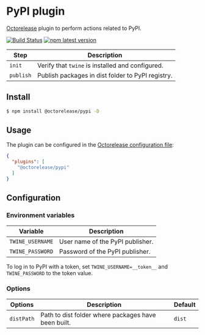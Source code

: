 # PyPI plugin

[Octorelease](https://github.com/octorelease/octorelease) plugin to perform actions related to PyPI.

[![Build Status](https://github.com/octorelease/octorelease/workflows/Test/badge.svg)](https://github.com/octorelease/octorelease/actions?query=workflow%3ATest+branch%3Amaster)
[![npm latest version](https://img.shields.io/npm/v/@octorelease/pypi/latest.svg)](https://www.npmjs.com/package/@octorelease/pypi)
<!-- [![npm next version](https://img.shields.io/npm/v/@octorelease/pypi/next.svg)](https://www.npmjs.com/package/@octorelease/pypi) -->

| Step | Description |
|------|-------------|
| `init` | Verify that `twine` is installed and configured. |
| `publish` | Publish packages in dist folder to PyPI registry. |

## Install

```bash
$ npm install @octorelease/pypi -D
```

## Usage

The plugin can be configured in the [Octorelease configuration file](https://github.com/octorelease/octorelease/blob/master/docs/usage.md#configuration):

```json
{
  "plugins": [
    "@octorelease/pypi"
  ]
}
```

## Configuration

### Environment variables

| Variable | Description |
| -------- | ----------- |
| `TWINE_USERNAME` | User name of the PyPI publisher. |
| `TWINE_PASSWORD` | Password of the PyPI publisher. |

To log in to PyPI with a token, set `TWINE_USERNAME=__token__` and `TWINE_PASSWORD` to the token value.

### Options

| Options | Description | Default |
| ------- | ----------- | ------- |
| `distPath` | Path to dist folder where packages have been built. | `dist` |
